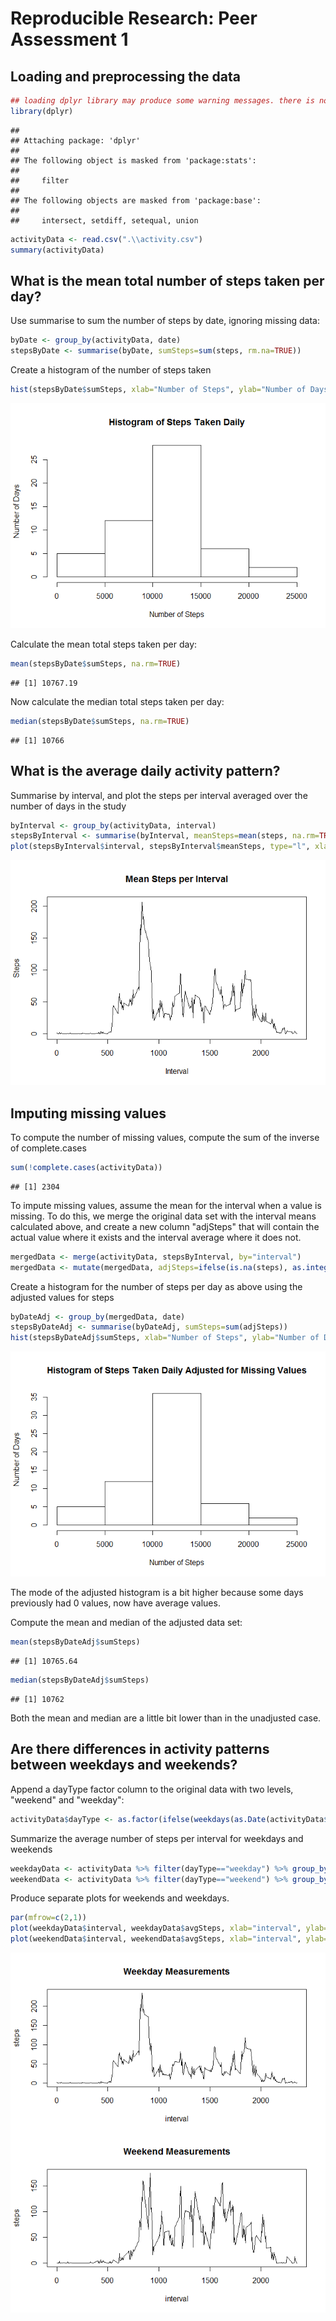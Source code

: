 # Reproducible Research: Peer Assessment 1



## Loading and preprocessing the data



```r
## loading dplyr library may produce some warning messages. there is no way to suppress them
library(dplyr)
```

```
## 
## Attaching package: 'dplyr'
## 
## The following object is masked from 'package:stats':
## 
##     filter
## 
## The following objects are masked from 'package:base':
## 
##     intersect, setdiff, setequal, union
```

```r
activityData <- read.csv(".\\activity.csv")
summary(activityData)
```

## What is the mean total number of steps taken per day?

Use summarise to sum the number of steps by date, ignoring missing data:


```r
byDate <- group_by(activityData, date)
stepsByDate <- summarise(byDate, sumSteps=sum(steps, rm.na=TRUE))
```

Create a histogram of the number of steps taken 

```r
hist(stepsByDate$sumSteps, xlab="Number of Steps", ylab="Number of Days", main="Histogram of Steps Taken Daily")
```

![](figure/unnamed-chunk-3-1.png) 

Calculate the mean total steps taken per day:

```r
mean(stepsByDate$sumSteps, na.rm=TRUE)
```

```
## [1] 10767.19
```

Now calculate the median total steps taken per day:


```r
median(stepsByDate$sumSteps, na.rm=TRUE)
```

```
## [1] 10766
```
## What is the average daily activity pattern?

Summarise by interval, and plot the steps per interval averaged over the number of days in the study

```r
byInterval <- group_by(activityData, interval)
stepsByInterval <- summarise(byInterval, meanSteps=mean(steps, na.rm=TRUE))
plot(stepsByInterval$interval, stepsByInterval$meanSteps, type="l", xlab="Interval", ylab="Steps", main="Mean Steps per Interval")
```

![](figure/unnamed-chunk-6-1.png) 

## Imputing missing values

To compute the number of missing values, compute the sum of the inverse of complete.cases

```r
sum(!complete.cases(activityData))
```

```
## [1] 2304
```
To impute missing values, assume the mean for the interval when a value is missing.  To do this, we merge the original data set with the interval means calculated above, and create a new column "adjSteps" that will contain the actual value where it exists and the interval average where it does not.  

```r
mergedData <- merge(activityData, stepsByInterval, by="interval")
mergedData <- mutate(mergedData, adjSteps=ifelse(is.na(steps), as.integer(meanSteps+0.5), steps))
```

Create a histogram for the number of steps per day as above using the adjusted values for steps


```r
byDateAdj <- group_by(mergedData, date)
stepsByDateAdj <- summarise(byDateAdj, sumSteps=sum(adjSteps))
hist(stepsByDateAdj$sumSteps, xlab="Number of Steps", ylab="Number of Days", main="Histogram of Steps Taken Daily Adjusted for Missing Values")
```

![](figure/unnamed-chunk-9-1.png) 
  
The mode of the adjusted histogram is a bit higher because some days previously had 0 values, now have average values.  
  
Compute the mean and median of the adjusted data set:


```r
mean(stepsByDateAdj$sumSteps)
```

```
## [1] 10765.64
```

```r
median(stepsByDateAdj$sumSteps)
```

```
## [1] 10762
```

Both the mean and median are a little bit lower than in the unadjusted case.

## Are there differences in activity patterns between weekdays and weekends?

Append a dayType factor column to the original data with two levels, "weekend" and "weekday":


```r
activityData$dayType <- as.factor(ifelse(weekdays(as.Date(activityData$date)) %in% c("Saturday", "Sunday"), "weekend", "weekday"))
```

Summarize the average number of steps per interval for weekdays and weekends

```r
weekdayData <- activityData %>% filter(dayType=="weekday") %>% group_by(interval) %>% summarise(avgSteps=mean(steps, na.rm=TRUE))
weekendData <- activityData %>% filter(dayType=="weekend") %>% group_by(interval) %>% summarise(avgSteps=mean(steps, na.rm=TRUE))
```

Produce separate plots for weekends and weekdays.


```r
par(mfrow=c(2,1))
plot(weekdayData$interval, weekdayData$avgSteps, xlab="interval", ylab="steps", type="l", main="Weekday Measurements")
plot(weekendData$interval, weekendData$avgSteps, xlab="interval", ylab="steps", type="l", main="Weekend Measurements")
```

![](figure/unnamed-chunk-14-1.png) 
